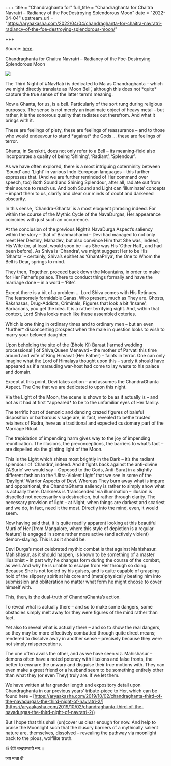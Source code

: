 +++
title = "Chandraghanta for"
full_title = "Chandraghanta for Chaitra Navratri – Radiancy of the FoeDestroying Splendorous Moon"
date = "2022-04-04"
upstream_url = "https://aryaakasha.com/2022/04/04/chandraghanta-for-chaitra-navratri-radiancy-of-the-foe-destroying-splendorous-moon/"

+++

Source: [here](https://aryaakasha.com/2022/04/04/chandraghanta-for-chaitra-navratri-radiancy-of-the-foe-destroying-splendorous-moon/).

Chandraghanta for Chaitra Navratri – Radiancy of the Foe-Destroying Splendorous Moon

![](https://aryaakasha.files.wordpress.com/2022/04/245093503_10165638213910574_4732947108709131279_n.jpg?w=1024)

The Third Night of \#NavRatri is dedicated to Ma as Chandraghanta – which we might directly translate as ‘Moon Bell’, although this does not \*quite\* capture the true sense of the latter term’s meaning.

Now a Ghanta, for us, is a bell. Particularly of the sort rung during religious purposes. The sense is not merely an inanimate object of heavy metal – but rather, it is the sonorous quality that radiates out therefrom. And what it brings with it.

These are feelings of piety, these are feelings of reassurance – and to those who would endeavour to stand \*against\* the Gods … these are feelings of terror.

Ghanta, in Sanskrit, does not only refer to a Bell – its meaning-field also incorporates a quality of being ‘Shining’, ‘Radiant’, ‘Splendour’.

As we have often explored, there is a most intriguing coterminity between ‘Sound’ and ‘Light’ in various Indo-European languages – this further expresses that. (And we are further reminded of Her command over speech, too) Both Sound and Shining Splendour, after all, radiate out from their source to reach us. And both Sound and Light can ‘illuminate’ concepts – impart them to us, clarify and clear our minds of doubt and darkened obscurity.

In this sense, ‘Chandra-Ghanta’ is a most eloquent phrasing indeed. For within the course of the Mythic Cycle of the NavaDurgas, Her appearance coincides with just such an occurrence.

At the conclusion of the previous Night’s NavaDurga Aspect’s saliency within the story – that of Brahmacharini – Devi had managed to not only meet Her Destiny, Mahadev, but also convince Him that She was, indeed, His Wife (or, at least, would soon be – as She was His ‘Other Half’, and had been before). As Shiva is ‘Chandra’, we might suggest Her to be His ‘Ghanta’ – certainly, Shiva’s epithet as ‘GhantaPriya’, the One to Whom the Bell is Dear, springs to mind.

They then, Together, proceed back down the Mountains, in order to make for Her Father’s palace. There to conduct things formally and have the marriage done – in a word – ‘Rite’.

Except there is a bit of a problem … Lord Shiva comes with His Retinues. The fearsomely formidable Ganas. Who present, much as They are. Ghosts, Rakshasas, Drug-Addicts, Criminals, Figures that look a bit ‘Insane’, Barbarians, you get the idea. It is a rather terrifying sight. And, within that context, Lord Shiva looks much like these assembled coteries.

Which is one thing in ordinary times and to ordinary men – but an even \*further\* disconcerting prospect when the male in question looks to wish to marry your beloved daughter.

Upon beholding the site of the (Bhole Ki) Baraat \[‘armed wedding processional’\] of Shiva,Queen Menavati – the mother of Parvati this time around and wife of King Himavat (Her Father) – faints in terror. One can only imagine what the Lord of Himalaya thought upon this – surely it should have appeared as if a marauding war-host had come to lay waste to his palace and domain.

Except at this point, Devi takes action – and assumes the ChandraGhanta Aspect. The One that we are dedicated to upon this night.

Via the Light of the Moon, the scene is shown to be as it actually is – and not as it had at first \*appeared\* to be to the unfamiliar eyes of Her family.

The terrific host of demonic and dancing crazed figures of baleful disposition or barbarous visage are, in fact, revealed to bethe trusted retainers of Rudra, here as a traditional and expected customary part of the Marriage Ritual.

The trepidation of impending harm gives way to the joy of impending reunification. The illusions, the preconceptions, the barriers to what’s fact – are dispelled via the glinting light of the Moon.

This is the Light which shines most brightly in the Dark – it’s the radiant splendour of ‘Chandra’, indeed. And it fights back against the anti-divine \[‘A’Suric’ we would say – Opposed to the Gods, Anti-Sura\] in a slightly different fashion to the ‘Ultra-Violent Light’ that we see in some of the ‘Daylight’ Warrior Aspects of Devi. Whereas They burn away what is impure and oppositional, the ChandraGhanta saliency is rather to simply show what is actually there. Darkness is ‘transcended’ via illumination – illusion is dispelled not necessarily via destruction, but rather through clarity. The necessary provision of light – at Night, when things are darkest and scariest and we do, in fact, need it the most. Directly into the mind, even, it would seem.

Now having said that, it is quite readily apparent looking at this beautiful Murti of Her \[from Mangalore, where this style of depiction is a regular feature\] is engaged in some rather more active (and actively violent) demon-slaying. This is as it should be.

Devi Durga’s most celebrated mythic combat is that against Mahishasur. Mahishasur, as it should happen, is known to be something of a master illusionist – in part why he changes form during the course of the combat, as well. And why he is unable to escape from Her through so doing. Because She is not fooled by his guises, and is quite capable of grasping hold of the slippery spirit at his core and (meta)physically beating him into submission and obliteration no matter what form he might choose to cover himself with.

This, then, is the dual-truth of ChandraGhanta’s action.

To reveal what is actually there – and so to make some dangers, some obstacles simply melt away for they were figures of the mind rather than fact.

Yet also to reveal what is actually there – and so to show the real dangers, so they may be more effectively combatted through quite direct means; rendered to dissolve away in another sense – precisely because they were not simply misperceptions.

The one often avails the other, and as we have seen viz. Mahishasur – demons often have a noted potency with illusions and false fronts, the better to ensnare the unwary and disguise their true motions with. They can even make a great friend or a husband seem to be something entirely other than what they (or even They) truly are. If we let them.

We have written at far grander length and expository detail upon Chandraghanta in our previous years’ tribute-piece to Her, which can be found here – [https://aryaakasha.com/2019/10/02/chandraghanta-third-of-the-navadurgas-the-third-night-of-navratri-2/](https://aryaakasha.com/2019/10/02/chandraghanta-third-of-the-navadurgas-the-third-night-of-navratri-2/)

But I hope that this shall (un)cover us clear enough for now. And help to praise the Moonlight such that the illusory barriers of a mythically salient nature are, themselves, dissolved – revealing the pathway via moonlight back to the pious, wolflike truth.

ॐ देवी चन्द्रघण्टायै नमः॥

जय माता दी
